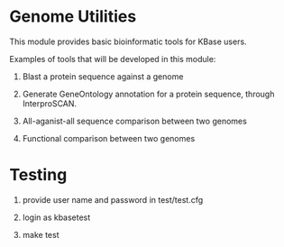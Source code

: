 

Genome Utilities
===========================

This module provides basic bioinformatic tools for KBase users.


Examples of tools that will be developed in this module:

1) Blast a protein sequence against a genome

2) Generate GeneOntology annotation for a protein sequence, through InterproSCAN.

3) All-aganist-all sequence comparison between two genomes

4) Functional comparison between two genomes


Testing
===========================
1) provide user name and password in test/test.cfg

2) login as kbasetest

3) make test




